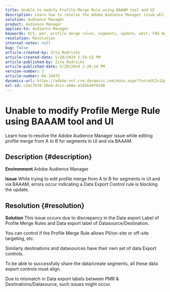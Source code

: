 ```yaml
---
title: Unable to modify Profile Merge Rule using BAAAM tool and UI
description: Learn how to resolve the Adobe Audience Manager issue while editing profile merge from A to B for segments in UI and via BAAAM.
solution: Audience Manager
product: Audience Manager
applies-to: Audience Manager
keywords: KCS, pmr, profile merge rules, segments, update, edit, FAQ AAM, Adobe Audience Manager, unable to modify, BAAAM tool
resolution: Resolution
internal-notes: null
bug: false
article-created-by: Zita Rodricks
article-created-date: 5/20/2024 2:19:52 PM
article-published-by: Zita Rodricks
article-published-date: 5/20/2024 2:20:24 PM
version-number: 3
article-number: KA-19475
dynamics-url: https://adobe-ent.crm.dynamics.com/main.aspx?forceUCI=1&pagetype=entityrecord&etn=knowledgearticle&id=7f22d003-b416-ef11-9f8a-6045bd026dc7
exl-id: c2ec7bf0-20e4-4ccc-ab8e-a192be0f9190
---
```

# Unable to modify Profile Merge Rule using BAAAM tool and UI


Learn how to resolve the Adobe Audience Manager issue while editing profile merge from A to B for segments in UI and via BAAAM.

## Description {#description}


<b>Environment</b>
 Adobe Audience Manager

<b>Issue</b>
 While trying to edit profile merge from A to B for segments in UI and via BAAAM, errors occur indicating a Data Export Control rule is blocking the update.


## Resolution {#resolution}


<b>Solution</b>
This issue occurs due to discrepancy in the Data export Label of Profile Merge Rules and Data export label of Datasource/Destination.

You can control if the Profile Merge Rule allows PII/on-site or off-site targeting, etc.

Similarly destinations and datasources have their own set of data Export controls.

To be able to successfully share the data/create segments, all these data export controls must align.

Due to mismatch in Data export labels between PMR & Destinations/Datasource, such issues might occur.
